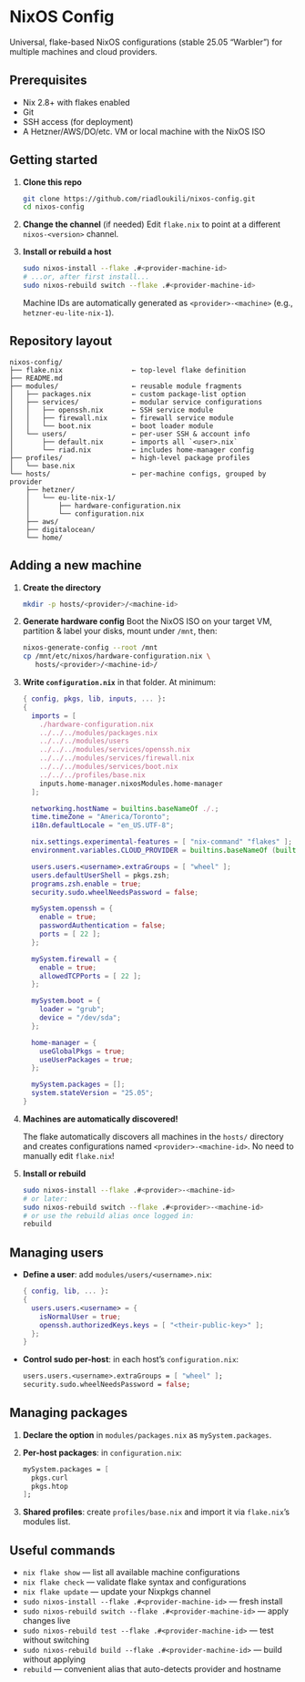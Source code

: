 # NixOS Config

Universal, flake-based NixOS configurations (stable 25.05 “Warbler”) for multiple machines and cloud providers.

## Prerequisites

* Nix 2.8+ with flakes enabled
* Git
* SSH access (for deployment)
* A Hetzner/AWS/DO/etc. VM or local machine with the NixOS ISO

## Getting started

1. **Clone this repo**

   ```bash
   git clone https://github.com/riadloukili/nixos-config.git
   cd nixos-config
   ```
2. **Change the channel** (if needed)
   Edit `flake.nix` to point at a different `nixos-<version>` channel.
3. **Install or rebuild a host**

   ```bash
   sudo nixos-install --flake .#<provider-machine-id>
   # ...or, after first install...
   sudo nixos-rebuild switch --flake .#<provider-machine-id>
   ```

   Machine IDs are automatically generated as `<provider>-<machine>` (e.g., `hetzner-eu-lite-nix-1`).

## Repository layout

```
nixos-config/
├── flake.nix                 ← top-level flake definition
├── README.md
├── modules/                  ← reusable module fragments
│   ├── packages.nix          ← custom package-list option
│   ├── services/             ← modular service configurations
│   │   ├── openssh.nix       ← SSH service module
│   │   ├── firewall.nix      ← firewall service module
│   │   └── boot.nix          ← boot loader module
│   └── users/                ← per-user SSH & account info
│       ├── default.nix       ← imports all `<user>.nix`
│       └── riad.nix          ← includes home-manager config
├── profiles/                 ← high-level package profiles
│   └── base.nix
└── hosts/                    ← per-machine configs, grouped by provider
    ├── hetzner/
    │   └── eu-lite-nix-1/
    │       ├── hardware-configuration.nix
    │       └── configuration.nix
    ├── aws/
    ├── digitalocean/
    └── home/
```

## Adding a new machine

1. **Create the directory**

   ```bash
   mkdir -p hosts/<provider>/<machine-id>
   ```
2. **Generate hardware config**
   Boot the NixOS ISO on your target VM, partition & label your disks, mount under `/mnt`, then:

   ```bash
   nixos-generate-config --root /mnt
   cp /mnt/etc/nixos/hardware-configuration.nix \
      hosts/<provider>/<machine-id>/
   ```
3. **Write `configuration.nix`** in that folder. At minimum:

   ```nix
   { config, pkgs, lib, inputs, ... }:
   {
     imports = [
       ./hardware-configuration.nix
       ../../../modules/packages.nix
       ../../../modules/users
       ../../../modules/services/openssh.nix
       ../../../modules/services/firewall.nix
       ../../../modules/services/boot.nix
       ../../../profiles/base.nix
       inputs.home-manager.nixosModules.home-manager
     ];

     networking.hostName = builtins.baseNameOf ./.;
     time.timeZone = "America/Toronto";
     i18n.defaultLocale = "en_US.UTF-8";

     nix.settings.experimental-features = [ "nix-command" "flakes" ];
     environment.variables.CLOUD_PROVIDER = builtins.baseNameOf (builtins.dirOf ./.); 

     users.users.<username>.extraGroups = [ "wheel" ];
     users.defaultUserShell = pkgs.zsh;
     programs.zsh.enable = true;
     security.sudo.wheelNeedsPassword = false;

     mySystem.openssh = {
       enable = true;
       passwordAuthentication = false;
       ports = [ 22 ];
     };

     mySystem.firewall = {
       enable = true;
       allowedTCPPorts = [ 22 ];
     };

     mySystem.boot = {
       loader = "grub";
       device = "/dev/sda";
     };

     home-manager = {
       useGlobalPkgs = true;
       useUserPackages = true;
     };

     mySystem.packages = [];
     system.stateVersion = "25.05";
   }
   ```
4. **Machines are automatically discovered!**
   
   The flake automatically discovers all machines in the `hosts/` directory and creates configurations named `<provider>-<machine-id>`. No need to manually edit `flake.nix`!

5. **Install or rebuild**

   ```bash
   sudo nixos-install --flake .#<provider>-<machine-id>
   # or later:
   sudo nixos-rebuild switch --flake .#<provider>-<machine-id>
   # or use the rebuild alias once logged in:
   rebuild
   ```

## Managing users

* **Define a user**: add `modules/users/<username>.nix`:

  ```nix
  { config, lib, ... }:
  {
    users.users.<username> = {
      isNormalUser = true;
      openssh.authorizedKeys.keys = [ "<their-public-key>" ];
    };
  }
  ```
* **Control sudo per-host**: in each host’s `configuration.nix`:

  ```nix
  users.users.<username>.extraGroups = [ "wheel" ];
  security.sudo.wheelNeedsPassword = false;
  ```

## Managing packages

1. **Declare the option** in `modules/packages.nix` as `mySystem.packages`.
2. **Per-host packages**: in `configuration.nix`:

   ```nix
   mySystem.packages = [
     pkgs.curl
     pkgs.htop
   ];
   ```
3. **Shared profiles**: create `profiles/base.nix` and import it via `flake.nix`’s modules list.

## Useful commands

* `nix flake show` — list all available machine configurations
* `nix flake check` — validate flake syntax and configurations
* `nix flake update` — update your Nixpkgs channel
* `sudo nixos-install --flake .#<provider-machine-id>` — fresh install
* `sudo nixos-rebuild switch --flake .#<provider-machine-id>` — apply changes live
* `sudo nixos-rebuild test --flake .#<provider-machine-id>` — test without switching
* `sudo nixos-rebuild build --flake .#<provider-machine-id>` — build without applying
* `rebuild` — convenient alias that auto-detects provider and hostname
